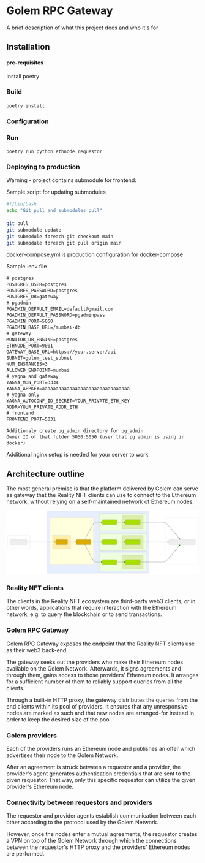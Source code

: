 # Golem RPC Gateway

A brief description of what this project does and who it's for


## Installation

#### pre-requisites

Install poetry

### Build

`poetry install`

### Configuration

### Run

`poetry run python ethnode_requestor`


### Deploying to production

Warning - project contains submodule for frontend:

Sample script for updating submodules

```bash
#!/bin/bash
echo "Git pull and submodules pull"

git pull
git submodule update
git submodule foreach git checkout main
git submodule foreach git pull origin main
```

docker-compose.yml is production configuration for docker-compose

Sample .env file 

```
# postgres
POSTGRES_USER=postgres 
POSTGRES_PASSWORD=postgres
POSTGRES_DB=gateway
# pgadmin
PGADMIN_DEFAULT_EMAIL=default@gmail.com
PGADMIN_DEFAULT_PASSWORD=pgadminpass
PGADMIN_PORT=5050
PGADMIN_BASE_URL=/mumbai-db
# gateway
MONITOR_DB_ENGINE=postgres
ETHNODE_PORT=9001
GATEWAY_BASE_URL=https://your.server/api
SUBNET=golem_test_subnet
NUM_INSTANCES=3
ALLOWED_ENDPOINT=mumbai
# yagna and gateway
YAGNA_MON_PORT=3334
YAGNA_APPKEY=aaaaaaaaaaaaaaaaaaaaaaaaaaaaaaaa
# yagna only
YAGNA_AUTOCONF_ID_SECRET=YOUR_PRIVATE_ETH_KEY
ADDR=YOUR_PRIVATE_ADDR_ETH
# frontend
FRONTEND_PORT=5031
```

```
Additionaly create pg_admin directory for pg_admin
Owner ID of that folder 5050:5050 (user that pg admin is using in docker)
```

Additional nginx setup is needed for your server to work

## Architecture outline

The most general premise is that the platform delivered by Golem can serve as
gateway that the Reality NFT clients can use to connect to the Ethereum network,
without relying on a self-maintained network of Ethereum nodes.

![Architecture outline](architecture_outline.svg)

### Reality NFT clients

The clients in the Reality NFT ecosystem are third-party web3 clients, or in other words, 
applications that require interaction with the Ethereum network, e.g. to query the
blockchain or to send transactions.

### Golem RPC Gateway

Golem RPC Gateway exposes the endpoint that the Reality NFT clients use as their
web3 back-end.

The gateway seeks out the providers who make their Ethereum nodes available on the 
Golem Network. Afterwards, it signs agreements and through them, gains access to those 
providers' Ethereum nodes. It arranges for a sufficient number of them to reliably 
support queries from all the clients.

Through a built-in HTTP proxy, the gateway distributes the queries from the end clients 
within its pool of providers. It ensures that any unresponsive nodes are marked as such
and that new nodes are arranged-for instead in order to keep the desired size of the 
pool.

### Golem providers

Each of the providers runs an Ethereum node and publishes an offer which advertises their
node to the Golem Network.

After an agreement is struck between a requestor and a provider, the provider's agent
generates authentication credentials that are sent to the given requestor. That way,
only this specific requestor can utilize the given provider's Ethereum node.

### Connectivity between requestors and providers

The requestor and provider agents establish communication between each other according 
to the protocol used by the Golem Network.

However, once the nodes enter a mutual agreements, the requestor creates a VPN on top
of the Golem Network through which the connections between the requestor's HTTP proxy 
and the providers' Ethereum nodes are performed.

